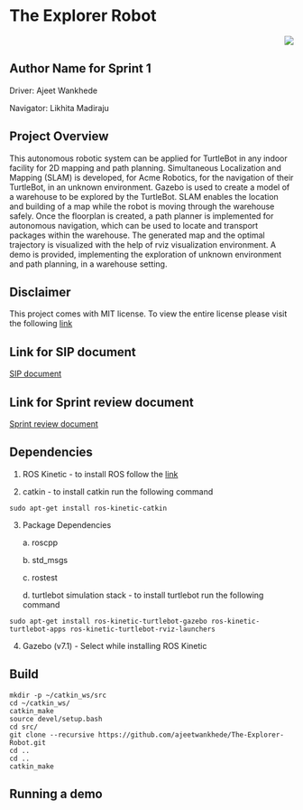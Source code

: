 # The Explorer Robot
<p align="right">
<a href='https://opensource.org/licenses/MIT'><img src='https://img.shields.io/badge/License-MIT-brightgreen.svg'/></a>
</p>

## Author Name for Sprint 1
Driver: Ajeet Wankhede

Navigator: Likhita Madiraju

## Project Overview
This autonomous robotic system can be applied for TurtleBot in any indoor facility for 2D mapping and path planning. Simultaneous Localization and Mapping (SLAM) is developed, for Acme Robotics, for the navigation of their TurtleBot, in an unknown environment. Gazebo is used to create a model of a warehouse to be explored by the TurtleBot. SLAM enables the location and building of a map while the robot is moving through the warehouse safely. Once the floorplan is created, a path planner is implemented for autonomous navigation, which can be used to locate and transport packages within the warehouse. The generated map and the optimal trajectory is visualized with the help of rviz visualization environment. A demo is provided, implementing the exploration of unknown environment and path planning, in a warehouse setting.  

## Disclaimer
This project comes with MIT license. To view the entire license please visit the following [link](https://opensource.org/licenses/MIT)

## Link for SIP document
[SIP document](https://docs.google.com/spreadsheets/d/10SLYF6b-H8jBe_Sn3X3n9NG67jSoSL41Iv0T1WjI9ok/edit?usp=sharing)

## Link for Sprint review document 
[Sprint review document](https://docs.google.com/document/d/1Z08-iwbV5uTY5A9PehAq-EnedAIHFBOwVHvecpv49y0/edit?usp=sharing)

## Dependencies
1. ROS Kinetic - to install ROS follow the [link](http://wiki.ros.org/kinetic/Installation)

2. catkin - to install catkin run the following command
```
sudo apt-get install ros-kinetic-catkin
```

3. Package Dependencies

 	a. roscpp
 
 	b. std_msgs
 
 	c. rostest
 
 	d. turtlebot simulation stack - to install turtlebot run the following command
 ```
 sudo apt-get install ros-kinetic-turtlebot-gazebo ros-kinetic-turtlebot-apps ros-kinetic-turtlebot-rviz-launchers
 ```
 
 4. Gazebo (v7.1) - Select while installing ROS Kinetic
 
 ## Build
```
mkdir -p ~/catkin_ws/src
cd ~/catkin_ws/
catkin_make
source devel/setup.bash
cd src/
git clone --recursive https://github.com/ajeetwankhede/The-Explorer-Robot.git
cd ..
cd ..
catkin_make
```
## Running a demo